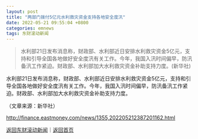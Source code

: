 ```yaml
---
layout: post
title: "两部门拨付5亿元水利救灾资金支持各地安全度汛"
date: 2022-05-21 09:55:04 +0800
categories: emnews
tags: 东财滚动新闻
---
```

> 水利部21日发布消息称，财政部、水利部近日安排水利救灾资金5亿元，支持和引导全国各地做好安全度汛有关工作。今年，我国入汛时间偏早，防汛备汛工作紧迫。财政部、水利部加大水利救灾资金补助支持力度。(新华社)

<p>水利部21日发布消息称，财政部、水利部近日安排水利救灾资金5亿元，支持和引导全国各地做好安全度汛有关工作。今年，我国入汛时间偏早，防汛备汛工作紧迫。财政部、水利部加大水利救灾资金补助支持力度。</p><p class="em_media">（文章来源：新华社）</p>

<http://finance.eastmoney.com/news/1355,202205212387201162.html>

[返回东财滚动新闻](//finews.withounder.com/emnews/)｜[返回首页](//finews.withounder.com/)